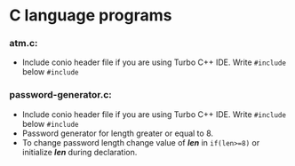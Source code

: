 # C language programs
<h3>atm.c:</h3>
  <ul>
    <li>Include conio header file if you are using Turbo C++ IDE. Write <code>#include<conio.h></code> below <code>#include <stdio.h></code></li>
  </ul>
<h3>password-generator.c:</h3> 
  <ul>
    <li>Include conio header file if you are using Turbo C++ IDE. Write <code>#include <conio.h></code> below <code>#include <stdio.h></code></li>
    <li>Password generator for length greater or equal to 8.</li>
    <li>To change password length change value of <strong><em>len</em></strong> in <code>if(len>=8)</code> or initialize <strong><em>len</em></strong> during declaration.</li>
  </ul>
  
